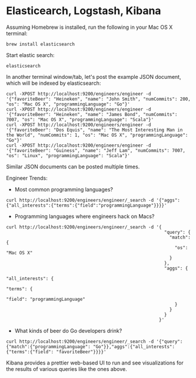 Elasticearch, Logstash, Kibana
===
Assuming Homebrew is installed, run the following in your Mac OS X terminal:

```
brew install elasticsearch
```

Start elastic search:

```
elasticsearch
```

In another terminal window/tab, let's post the example JSON document, which will be indexed by elasticsearch:

```
curl -XPOST http://localhost:9200/engineers/engineer -d '{"favoriteBeer": "Heineken", "name": "John Smith", "numCommits": 200, "os": "Mac OS X", "programmingLanguage": "Go"}'
curl -XPOST http://localhost:9200/engineers/engineer -d '{"favoriteBeer": "Heineken", "name": "James Bond", "numCommits": 7007, "os": "Mac OS X", "programmingLanguage": "Scala"}'
curl -XPOST http://localhost:9200/engineers/engineer -d '{"favoriteBeer": "Dos Equis", "name": "The Most Interesting Man in the World", "numCommits": 1, "os": "Mac OS X", "programmingLanguage": "Go"}'
curl -XPOST http://localhost:9200/engineers/engineer -d '{"favoriteBeer": "Guiness", "name": "Jeff Lam", "numCommits": 7007, "os": "Linux", "programmingLanguage": "Scala"}'
```

Similar JSON documents can be posted multiple times.

Engineer Trends:

* Most common programming languages?

```
curl http://localhost:9200/engineers/engineer/_search -d '{"aggs":{"all_interests":{"terms":{"field":"programmingLanguage"}}}}'
```

* Programming languages where engineers hack on Macs?

```
curl http://localhost:9200/engineers/engineer/_search -d '{
                                                            "query": {
                                                              "match": {
                                                                "os": "Mac OS X"
                                                              }
                                                            },
                                                            "aggs": {
                                                              "all_interests": {
                                                                "terms": {
                                                                  "field": "programmingLanguage"
                                                                }
                                                              }
                                                            }
                                                          }'
```

* What kinds of beer do Go developers drink?

```
curl http://localhost:9200/engineers/engineer/_search -d '{"query":{"match":{"programmingLanguage": "Go"}},"aggs":{"all_interests":{"terms":{"field": "favoriteBeer"}}}}'
```

Kibana provides a prettier web-based UI to run and see visualizations for the results of various queries like the ones above.

